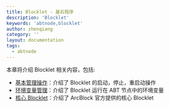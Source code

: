 ```yaml
---
title: Blocklet - 基石程序
description: 'Blocklet'
keywords: 'abtnode,blocklet'
author: zhenqiang
category: ''
layout: documentation
tags:
  - abtnode
---
```


本章将介绍 Blocklet 相关内容，包括:

- [基本管理操作](./basic-operations)：介绍了 Blocklet 的启动，停止，重启动操作
- [环境变量管理](./environments)：介绍了 Blocklet 运行在 ABT 节点中的环境变量
- [核心 Blocklet](./core-blocklets)：介绍了 ArcBlock 官方提供的核心 Blocklet
